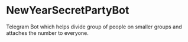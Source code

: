 # NewYearSecretPartyBot
Telegram Bot which helps divide group of people on smaller groups and attaches the number to everyone.
